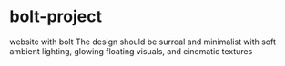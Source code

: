 # bolt-project
website with bolt
 The design should be surreal and minimalist with soft ambient lighting, glowing floating visuals, and cinematic textures
